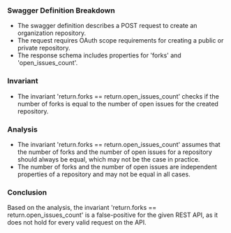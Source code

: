 ### Swagger Definition Breakdown
- The swagger definition describes a POST request to create an organization repository.
- The request requires OAuth scope requirements for creating a public or private repository.
- The response schema includes properties for 'forks' and 'open_issues_count'.

### Invariant
- The invariant 'return.forks == return.open_issues_count' checks if the number of forks is equal to the number of open issues for the created repository.

### Analysis
- The invariant 'return.forks == return.open_issues_count' assumes that the number of forks and the number of open issues for a repository should always be equal, which may not be the case in practice.
- The number of forks and the number of open issues are independent properties of a repository and may not be equal in all cases.

### Conclusion
Based on the analysis, the invariant 'return.forks == return.open_issues_count' is a false-positive for the given REST API, as it does not hold for every valid request on the API.
